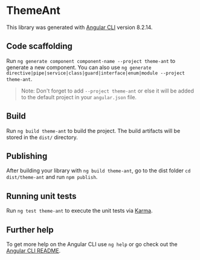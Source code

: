 # ThemeAnt

This library was generated with [Angular CLI](https://github.com/angular/angular-cli) version 8.2.14.

## Code scaffolding

Run `ng generate component component-name --project theme-ant` to generate a new component. You can also use `ng generate directive|pipe|service|class|guard|interface|enum|module --project theme-ant`.
> Note: Don't forget to add `--project theme-ant` or else it will be added to the default project in your `angular.json` file. 

## Build

Run `ng build theme-ant` to build the project. The build artifacts will be stored in the `dist/` directory.

## Publishing

After building your library with `ng build theme-ant`, go to the dist folder `cd dist/theme-ant` and run `npm publish`.

## Running unit tests

Run `ng test theme-ant` to execute the unit tests via [Karma](https://karma-runner.github.io).

## Further help

To get more help on the Angular CLI use `ng help` or go check out the [Angular CLI README](https://github.com/angular/angular-cli/blob/master/README.md).
